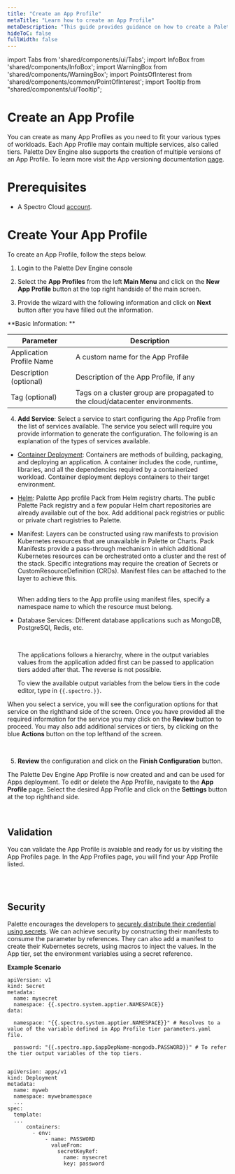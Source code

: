 ```yaml
---
title: "Create an App Profile"
metaTitle: "Learn how to create an App Profile"
metaDescription: "This guide provides guidance on how to create a Palette App Profile"
hideToC: false
fullWidth: false
---
```


import Tabs from 'shared/components/ui/Tabs';
import InfoBox from 'shared/components/InfoBox';
import WarningBox from 'shared/components/WarningBox';
import PointsOfInterest from 'shared/components/common/PointOfInterest';
import Tooltip from "shared/components/ui/Tooltip";

# Create an App Profile

You can create as many App Profiles as you need to fit your various types of workloads. Each App Profile may contain multiple services, also called tiers. Palette Dev Engine also supports the creation of multiple versions of an App Profile. To learn more visit the App versioning documentation [page](/devx/app-profile/versioning-app-profile).


# Prerequisites

* A Spectro Cloud [account](https://www.spectrocloud.com/get-started/).

# Create Your App Profile

To create an App Profile, follow the steps below.

1. Login to the Palette Dev Engine console


2. Select the **App Profiles** from the left **Main Menu** and click on the **New App Profile** button at the top right handside of the main screen. 

3. Provide the wizard with the following information and click on **Next** button after you have filled out the information.

**Basic Information: **

|         Parameter           | Description  |
|-------------------------------|-----------------|
|Application Profile Name | A custom name for the App Profile|
|Description (optional)   | Description of the App Profile, if any | 
|Tag (optional)               | Tags on a cluster group are propagated to the cloud/datacenter environments.|

4. **Add Service**: Select a service to start configuring the App Profile from the list of services available. The service you select will require you provide information to generate the configuration. The following is an explanation of the types of services available. 

  * [Container Deployment](/devx/app-profile/container-deployment): Containers are methods of building, packaging, and deploying an application. A container includes the code, runtime, libraries, and all the dependencies required by a containerized workload. Container deployment deploys containers to their target environment.
 

 * [Helm](/devx/registries#palettehelmregistry): Palette App profile Pack from Helm registry charts. The public Palette Pack registry and a few popular Helm chart repositories are already available out of the box. Add additional pack registries or public or private chart registries to Palette.
 

 * Manifest: Layers can be constructed using raw manifests to provision Kubernetes resources that are unavailable in Palette or Charts. Pack Manifests provide a pass-through mechanism in which additional Kubernetes resources can be orchestrated onto a cluster and the rest of the stack. Specific integrations may require the creation of Secrets or CustomResourceDefinition (CRDs). Manifest files can be attached to the layer to achieve this. 

    <br />

    <WarningBox>
    When adding tiers to the App profile using manifest files, specify a namespace name to which the resource must belong.
    </WarningBox>

 *  Database Services: Different database applications such as MongoDB, PostgreSQl, Redis, etc.

    <br />

    <InfoBox>

    The applications follows a hierarchy, where in the output variables values from the application added first can be passed to application tiers added after that. The reverse is not possible.

    To view the available output variables from the below tiers in the code editor, type in ```{{.spectro.}}```.
    </InfoBox>



When you select a service, you will see the configuration options for that service on the righthand side of the screen. Once you have provided all the required information for the service you may click on the **Review** button to proceed. You may also add additional services or tiers, by clicking on the blue **Actions** button on the top lefthand of the screen. 

<br />


5. **Review** the configuration and click on the **Finish Configuration** button.


The Palette Dev Engine App Profile is now created and and can be used for Apps deployment. To edit or delete the App Profile, navigate to the **App Profile** page. Select the desired App Profile and click on the  **Settings** button at the top righthand side. 

<br />

## Validation

You can validate the App Profile is avaiable and ready for us by visiting the App Profiles page. In the App Profiles page, you will find your App Profile listed.

<br />

<br />

## Security

Palette encourages the developers to [securely distribute their credential using secrets](https://kubernetes.io/docs/tasks/inject-data-application/distribute-credentials-secure/). We can achieve security by constructing their manifests to consume the parameter by references. They can also add a manifest to create their Kubernetes secrets, using macros to inject the values. In the App tier, set the environment variables using a secret reference. 

**Example Scenario**

```
apiVersion: v1
kind: Secret
metadata:
  name: mysecret
  namespace: {{.spectro.system.apptier.NAMESPACE}}
data:
  
  namespace: "{{.spectro.system.apptier.NAMESPACE}}" # Resolves to a value of the variable defined in App Profile tier parameters.yaml file.

  password: "{{.spectro.app.$appDepName-mongodb.PASSWORD}}" # To refer the tier output variables of the top tiers.
	
```
```
apiVersion: apps/v1
kind: Deployment
metadata:
  name: myweb
  namespace: mywebnamespace
  ...
spec:
  template:
  ...
      containers:
        - env:
            - name: PASSWORD
              valueFrom:
                secretKeyRef:
                  name: mysecret
                  key: password
```



<br />
<br />